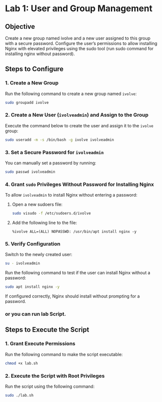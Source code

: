 # Lab 1: User and Group Management

## Objective
Create a new group named ivolve and a new user assigned to this group with a secure password. Configure the user’s permissions to allow installing Nginx with elevated privileges using the sudo tool (run sudo command for installing nginx without password).

## Steps to Configure

### 1. Create a New Group
Run the following command to create a new group named `ivolve`:
```bash
sudo groupadd ivolve
```

### 2. Create a New User (`ivolveadmin`) and Assign to the Group
Execute the command below to create the user and assign it to the `ivolve` group:
```bash
sudo useradd -m -s /bin/bash -g ivolve ivolveadmin
```

### 3. Set a Secure Password for `ivolveadmin`
You can manually set a password by running:
```bash
sudo passwd ivolveadmin
```

### 4. Grant `sudo` Privileges Without Password for Installing Nginx
To allow `ivolveadmin` to install Nginx without entering a password:

1. Open a new sudoers file:
   ```bash
   sudo visudo -f /etc/sudoers.d/ivolve
   ```
2. Add the following line to the file:
   ```
   %ivolve ALL=(ALL) NOPASSWD: /usr/bin/apt install nginx -y
   ```

### 5. Verify Configuration
Switch to the newly created user:
```bash
su - ivolveadmin
```

Run the following command to test if the user can install Nginx without a password:
```bash
sudo apt install nginx -y
```
If configured correctly, Nginx should install without prompting for a password.


### or you can run lab Script.

## Steps to Execute the Script


### 1. Grant Execute Permissions
Run the following command to make the script executable:
```bash
chmod +x lab.sh
```

### 2. Execute the Script with Root Privileges
Run the script using the following command:
```bash
sudo ./lab.sh
```

